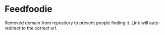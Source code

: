 # Feedfoodie

[](feedfoodie.github.io/)

Removed domain from repository to prevent people finding it. Link will auto-redirect to the correct url.

